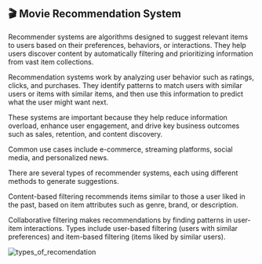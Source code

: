 🎬 Movie Recommendation System
------------------------------
Recommender systems are algorithms designed to suggest relevant items to users based on their preferences, behaviors, or interactions. They help users discover content by automatically filtering and prioritizing information from vast item collections.

Recommendation systems work by analyzing user behavior such as ratings, clicks, and purchases. They identify patterns to match users with similar users or items with similar items, and then use this information to predict what the user might want next.

These systems are important because they help reduce information overload, enhance user engagement, and drive key business outcomes such as sales, retention, and content discovery.

Common use cases include e-commerce, streaming platforms, social media, and personalized news.

There are several types of recommender systems, each using different methods to generate suggestions.

Content-based filtering recommends items similar to those a user liked in the past, based on item attributes such as genre, brand, or description.

Collaborative filtering makes recommendations by finding patterns in user-item interactions. Types include user-based filtering (users with similar preferences) and item-based filtering (items liked by similar users).


![types_of_recomendation](https://github.com/user-attachments/assets/ad06578e-92e5-41ba-b8fd-bcc01efa4883)




